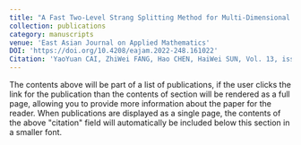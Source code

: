 ```yaml
---
title: "A Fast Two-Level Strang Splitting Method for Multi-Dimensional Spatial Fractional Allen-Cahn Equations with Discrete Maximum Principle"
collection: publications
category: manuscripts
venue: 'East Asian Journal on Applied Mathematics'
DOI: 'https://doi.org/10.4208/eajam.2022-248.161022'
Citation: 'YaoYuan CAI, ZhiWei FANG, Hao CHEN, HaiWei SUN, Vol. 13, issue 2, page 340-360.'
---
```

The contents above will be part of a list of publications, if the user clicks the link for the publication than the contents of section will be rendered as a full page, allowing you to provide more information about the paper for the reader. When publications are displayed as a single page, the contents of the above "citation" field will automatically be included below this section in a smaller font.
